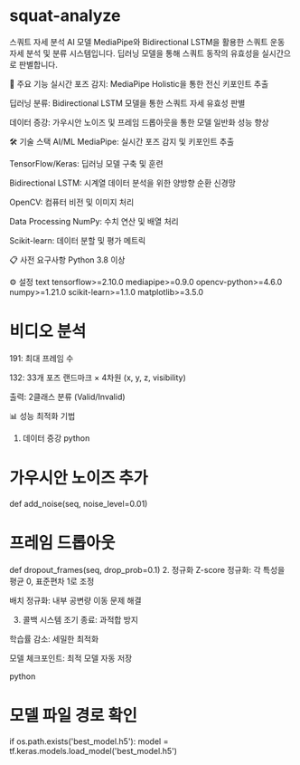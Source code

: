 # squat-analyze
스쿼트 자세 분석 AI 모델
MediaPipe와 Bidirectional LSTM을 활용한 스쿼트 운동 자세 분석 및 분류 시스템입니다. 딥러닝 모델을 통해 스쿼트 동작의 유효성을 실시간으로 판별합니다.

🚀 주요 기능
실시간 포즈 감지: MediaPipe Holistic을 통한 전신 키포인트 추출

딥러닝 분류: Bidirectional LSTM 모델을 통한 스쿼트 자세 유효성 판별

데이터 증강: 가우시안 노이즈 및 프레임 드롭아웃을 통한 모델 일반화 성능 향상

🛠️ 기술 스택
AI/ML
MediaPipe: 실시간 포즈 감지 및 키포인트 추출

TensorFlow/Keras: 딥러닝 모델 구축 및 훈련

Bidirectional LSTM: 시계열 데이터 분석을 위한 양방향 순환 신경망

OpenCV: 컴퓨터 비전 및 이미지 처리

Data Processing
NumPy: 수치 연산 및 배열 처리

Scikit-learn: 데이터 분할 및 평가 메트릭

📋 사전 요구사항
Python 3.8 이상


⚙️ 설정
text
tensorflow>=2.10.0
mediapipe>=0.9.0
opencv-python>=4.6.0
numpy>=1.21.0
scikit-learn>=1.1.0
matplotlib>=3.5.0

# 비디오 분석
191: 최대 프레임 수

132: 33개 포즈 랜드마크 × 4차원 (x, y, z, visibility)

출력: 2클래스 분류 (Valid/Invalid)

📊 성능 최적화 기법
1. 데이터 증강
python
# 가우시안 노이즈 추가
def add_noise(seq, noise_level=0.01)

# 프레임 드롭아웃
def dropout_frames(seq, drop_prob=0.1)
2. 정규화
Z-score 정규화: 각 특성을 평균 0, 표준편차 1로 조정

배치 정규화: 내부 공변량 이동 문제 해결

3. 콜백 시스템
조기 종료: 과적합 방지

학습률 감소: 세밀한 최적화

모델 체크포인트: 최적 모델 자동 저장

python

# 모델 파일 경로 확인
if os.path.exists('best_model.h5'):
    model = tf.keras.models.load_model('best_model.h5')
